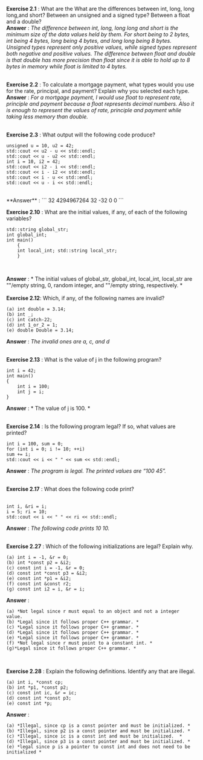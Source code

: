 **Exercise 2.1** : What are the What are the differences between int, long, long long,and short? Between an unsigned and a signed type? Between a float and
a double?<br>
**Answer** : *The difference between int, long, long long and short is the minimum size of the data values held by them. For short being to 2 bytes, int being  4 bytes, long being 4 bytes, and long long being 8 bytes. Unsigned types represent only positive values, while signed types represent both negative and positive values. The difference between float and double is that double has more precision than float since it is able to hold up to 8 bytes in memory while float is limited to 4 bytes.*<br><br>

**Exercise 2.2** : To calculate a mortgage payment, what types would you use
for the rate, principal, and payment? Explain why you selected each type.<br>
**Answer** : *For a mortgage payment, I would use float to represent rate, principle and payment because a float represents decimal numbers. Also it is enough to represent the values of rate, principle and payment while taking less memory than double.* <br><br>

**Exercise 2.3** : What output will the following code produce?
```
unsigned u = 10, u2 = 42;
std::cout << u2 - u << std::endl;
std::cout << u - u2 << std::endl;
int i = 10, i2 = 42;
std::cout << i2 - i << std::endl;
std::cout << i - i2 << std::endl;
std::cout << i - u << std::endl;
std::cout << u - i << std::endl;
```

<br>
**Answer** :
```
32
4294967264
32
-32
0
0
```
<br>

**Exercise 2.10** : What are the initial values, if any, of each of the following variables? <br>
```
std::string global_str;
int global_int;
int main()
	{
	int local_int; std::string local_str;
	}
```

<br>

**Answer** : * The initial values of global_str, global_int, local_int, local_str are ""/empty string, 0, random integer, and  ""/empty string, respectively. * <br><br>
**Exercise 2.12**: Which, if any, of the following names are invalid?<br>
```
(a) int double = 3.14;
(b) int _; 
(c) int catch-22; 
(d) int 1_or_2 = 1; 
(e) double Double = 3.14; 
```
**Answer** : *The invalid ones are a, c, and d*<br><br>

**Exercise 2.13** : What is the value of j in the following program? <br>
```
int i = 42;
int main()
{
	int i = 100; 
	int j = i;
}
```
**Answer** : * The value of j is 100. * <br><br>

**Exercise 2.14** : Is the following program legal? If so, what values are printed?
```
int i = 100, sum = 0;
for (int i = 0; i != 10; ++i)
sum += i;
std::cout << i << " " << sum << std::endl;
```

**Answer** : *The program is legal. The printed values are “100 45”.* <br><br>

**Exercise 2.17** : What does the following code print?<br><br>
```
int i, &ri = i;
i = 5; ri = 10;
std::cout << i << " " << ri << std::endl;
```
**Answer** : *The following code prints 10 10.* <br><br>

**Exercise 2.27** : Which of the following initializations are legal? Explain why.<br>
```
(a) int i = -1, &r = 0; 
(b) int *const p2 = &i2;
(c) const int i = -1, &r = 0;
(d) const int *const p3 = &i2;
(e) const int *p1 = &i2;
(f) const int &const r2; 
(g) const int i2 = i, &r = i;
```

**Answer** : 
```
(a) *Not legal since r must equal to an object and not a integer value.
(b) *Legal since it follows proper C++ grammar. *
(c) *Legal since it follows proper C++ grammar. *
(d) *Legal since it follows proper C++ grammar. *
(e) *Legal since it follows proper C++ grammar. *
(f) *Not legal since r must point to a constant int. *
(g)*Legal since it follows proper C++ grammar. *
```

<br>

**Exercise 2.28** : Explain the following definitions. Identify any that are illegal.<br>
```
(a) int i, *const cp;
(b) int *p1, *const p2;
(c) const int ic, &r = ic;
(d) const int *const p3;
(e) const int *p;
```
**Answer** :
```
(a) *Illegal, since cp is a const pointer and must be initialized. *
(b) *Illegal, since p2 is a const pointer and must be initialized. *
(c) *Illegal, since ic is a const int and must be initialized.  *
(d) *Illegal, since p3 is a const pointer and must be initialized. *
(e) *legal since p is a pointer to const int and does not need to be initialized *
```










